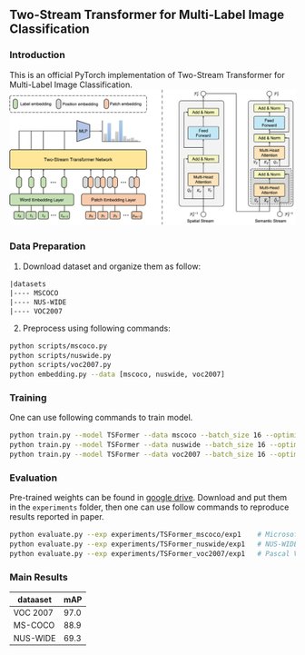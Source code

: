 ## Two-Stream Transformer for Multi-Label Image Classification

### Introduction
This is an official PyTorch implementation of Two-Stream Transformer for Multi-Label Image Classification.
![alt tsformer](src/tsformer.png)

### Data Preparation
1. Download dataset and organize them as follow:
```
|datasets
|---- MSCOCO
|---- NUS-WIDE
|---- VOC2007
```
2. Preprocess using following commands:
```bash
python scripts/mscoco.py
python scripts/nuswide.py
python scripts/voc2007.py
python embedding.py --data [mscoco, nuswide, voc2007]
```

### Training
One can use following commands to train model.
```bash
python train.py --model TSFormer --data mscoco --batch_size 16 --optimizer AdamW --lr 0.00001 --mode part --start_depth 9
python train.py --model TSFormer --data nuswide --batch_size 16 --optimizer AdamW --lr 0.00001 --mode part --start_depth 1
python train.py --model TSFormer --data voc2007 --batch_size 16 --optimizer AdamW --lr 0.00001 --mode part --start_depth 4
```

### Evaluation
Pre-trained weights can be found in [google drive](https://drive.google.com/drive/folders/1XOiLTpWHYRGR8itp4aqQZsbXWHV_TT0j?usp=sharing). Download and put them in the `experiments` folder, then one can use follow commands to reproduce results reported in paper.

```bash
python evaluate.py --exp experiments/TSFormer_mscoco/exp1    # Microsoft COCO
python evaluate.py --exp experiments/TSFormer_nuswide/exp1   # NUS-WIDE
python evaluate.py --exp experiments/TSFormer_voc2007/exp1   # Pascal VOC 2007
```

### Main Results
|  dataaset   | mAP  |
|  ---------  | ---- |
| VOC 2007    | 97.0 |
| MS-COCO     | 88.9 |
| NUS-WIDE    | 69.3 |